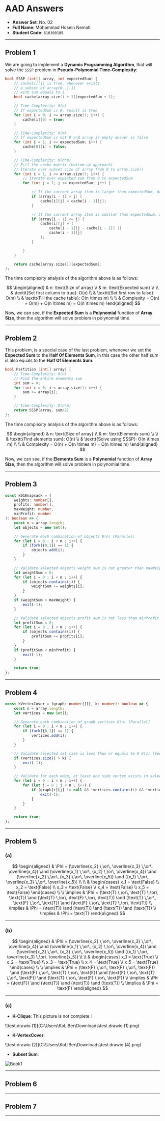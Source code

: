 # AAD Answers

-   **Answer Set**: No. 02
-   **Full Name**: Mohammad Hosein Nemati
-   **Student Code**: `610300185`

---

## Problem 1

We are going to implement a **Dynamic Programming Algorithm**, that will solve the `SSSP` problem in **Pseudo-Polynomial Time-Complexity**:

```cpp
bool SSSP (int[] array, int expectedSum) {
    // cache[i][j] is true, whenever exists
    // a subset of array[0..j-1]
    // with sum equals to i
    bool cache[array.size() + 1][expectedSum + 1];

    // Time-Complexity: O(n)
    // If expectedSum is 0, result is true
    for (int i = 0; i <= array.size(); i++) {
        cache[i][0] = true;
    }

    // Time-Complexity: O(m)
    // If expectedSum is not 0 and array is empty answer is false
    for (int i = 1; i <= expectedSum; i++) {
        cache[0][i] = false;
    }

    // Time-Complexity: O(n*m)
    // Fill the cache matrix (bottom-up approach)
    // Iterate over subset size of array from 0 to array.size()
    for (int i = 1; i <= array.size(); i++) {
        // Iterate over expected sum from 0 to expectedSum
        for (int j = 1; j <= expectedSum; j++) {

            // If the current array item is larger than expectedSum, drop it
            if (array[i - 1] > j) {
                cache[i][j] = cache[i - 1][j];
            }

            // If the current array item is smaller than expectedSum, accept/drop it
            if (array[i - 1] <= j) {
                cache[i][j] = (
                    cache[i - 1][j - cache[i - 1]] ||
                    cache[i - 1][j]
                );
            }

        }
    }

    return cache[array.size()][expectedSum];
};
```

The time complexity analysis of the algorithm above is as follows:

$$
\begin{aligned}
	& n: \text{Size of array}
	\\
	& m: \text{Expected sum}
	\\ \\
	& \texttt{Set first column to true}: O(n)
	\\
	& \texttt{Set first row to false}: O(m)
	\\
	& \texttt{Fill the cache table}: O(n \times m)
	\\
	\\
	& Complexity = O(n) + O(m) + O(n \times m) = O(n \times m)
\end{aligned}
$$

Now, we can see, if the **Expected Sum** is a **Polynomial** function of **Array Size**, then the algorithm will solve problem in polynomial time.

---

## Problem 2

This problem, is a special case of the last problem, whenever we set the **Expected Sum** to the **Half Of Elements Sum**, in this case the other half sum is also equals to the **Half Of Elements Sum**:

```cpp
bool Partition (int[] array) {
    // Time-Complexity: O(n)
    // Find the entire elements sum
    int sum = 0;
    for (int i = 0; i < array.size(); i++) {
        sum += array[i];
    }

    // Time-Complexity: O(n*m)
    return SSSP(array, sum/2);
};
```

The time complexity analysis of the algorithm above is as follows:

$$
\begin{aligned}
	& n: \text{Size of array}
	\\
	& m: \text{Elements sum}
	\\ \\
	& \texttt{Find elements sum}: O(n)
	\\
	& \texttt{Solve using SSSP}: O(n \times m)
	\\
	\\
	& Complexity = O(n) + O(n \times m) = O(n \times m)
\end{aligned}
$$

Now, we can see, if the **Elements Sum** is a **Polynomial** function of **Array Size**, then the algorithm will solve problem in polynomial time.

---

## Problem 3

```typescript
const k01Knapsack = (
    weights: number[],
    profits: number[],
  	maxWeight: number,
   	minProfit: number
): boolean => {
    const n = array.length;
    let objects = new Set();

    // Generate each combination of objects O(n) [Parallel]
    for (let i = 0 ; i < n ; i++) {
		if (fork({0,1}) == 1) {
            objects.add(i);
        }
    }

    // Validate selected objects weight sum is not greater than maxWeight O(n) [Sequential]
    let weightSum = 0;
    for (let i = 0 ; i < n ; i++) {
        if (objects.contains(i)) {
            weightSum += weights[i];
        }
    }
    if (weightSum > maxWeight) {
        exit(-1);
    }

   	// Validate selected objects profit sum is not less than minProfit O(n) [Sequential]
    let profitSum = 0;
    for (let i = 0 ; i < n ; i++) {
        if (objects.contains(i)) {
            profitSum += profits[i];
        }
    }
    if (profitSum < minProfit) {
        exit(-1);
    }

    return true;
};
```

---

## Problem 4

```typescript
const kVertexCover = (graph: number[][], k: number): boolean => {
    const n = array.length;
    let vertices = new Set();

    // Generate each combination of graph vertices O(n) [Parallel]
    for (let i = 0 ; i < n ; i++) {
        if (fork({0,1}) == 1) {
            vertices.add(i);
        }
    }

    // Validate selected set size is less than or equals to K O(1) [Sequential]
    if (vertices.size() > k) {
        exit(-1);
    }

    // Validate for each edge, at least one side vertex exists in selected set O(n^2) [Sequential]
    for (let i = 0 ; i < n ; i++) {
        for (let j = 0 ; j < n ; j++) {
            if (graph[i][j] != null && !vertices.contains(i) && !vertices.contains(j)) {
                exit(-1);
            }
        }
    }

    return true;
};
```

---

## Problem 5

### (a)

$$
\begin{aligned}
    & \Phi =
    (\overline{x_2} \,\or\, \overline{x_3} \,\or\, \overline{x_4}) \and
    (\overline{x_1} \,\or\, {x_2} \,\or\, \overline{x_4}) \and
    (\overline{x_2} \,\or\, {x_3} \,\or\, \overline{x_5}) \and
    ({x_1} \,\or\, \overline{x_3} \,\or\, \overline{x_5})
    \\
    \\
    & \begin{cases}
    x_1 = \text{False}
    \\
    x_2 = \text{False}
    \\
    x_3 = \text{False}
    \\
    x_4 = \text{False}
    \\
    x_5 = \text{False}
    \end{cases}
    \\
    \\
    \implies & \Phi =
    (\text{T} \,\or\, \text{T} \,\or\, \text{T}) \and
    (\text{T} \,\or\, \text{F} \,\or\, \text{T}) \and
    (\text{T} \,\or\, \text{F} \,\or\, \text{T}) \and
    (\text{F} \,\or\, \text{T} \,\or\, \text{T})
    \\
    \implies & \Phi = (\text{T}) \and (\text{T}) \and (\text{T}) \and (\text{T})
    \\
    \implies & \Phi = \text{T}
\end{aligned}
$$

---

### (b)

$$
\begin{aligned}
    & \Phi =
    (\overline{x_2} \,\or\, \overline{x_3} \,\or\, \overline{x_4}) \and
    (\overline{x_1} \,\or\, {x_2} \,\or\, \overline{x_4}) \and
    (\overline{x_2} \,\or\, {x_3} \,\or\, \overline{x_5}) \and
    ({x_1} \,\or\, \overline{x_3} \,\or\, \overline{x_5})
    \\
    \\
    & \begin{cases}
    x_1 = \text{True}
    \\
    x_2 = \text{True}
    \\
    x_3 = \text{True}
    \\
    x_4 = \text{True}
    \\
    x_5 = \text{True}
    \end{cases}
    \\
    \\
    \implies & \Phi =
    (\text{F} \,\or\, \text{F} \,\or\, \text{F}) \and
    (\text{F} \,\or\, \text{T} \,\or\, \text{F}) \and
    (\text{F} \,\or\, \text{T} \,\or\, \text{F}) \and
    (\text{T} \,\or\, \text{F} \,\or\, \text{F})
    \\
    \implies & \Phi = (\text{F}) \and (\text{T}) \and (\text{T}) \and (\text{T})
    \\
    \implies & \Phi = \text{F}
\end{aligned}
$$

---

### (c)

-   **K-Clique**: This picture is not complete !

![test.drawio (1)](C:\Users\KoLiBer\Downloads\test.drawio (1).png)

-   **K-VertexCover**:

![test.drawio (2)](C:\Users\KoLiBer\Downloads\test.drawio (4).png)

-   **Subset Sum**:

![Book1](C:\Users\KoLiBer\Downloads\Book1.png)

---

## Problem 6

---

## Problem 7

---
